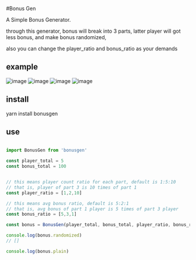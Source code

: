 #Bonus Gen

A Simple Bonus Generator.


through this generator,
bonus will break into 3 parts,
latter player will got less bonus,
and make bonus randomized,

also you can change the player\_ratio and bonus\_ratio as your demands

## example

![image](https://user-images.githubusercontent.com/579129/51132010-23f05b80-186c-11e9-8671-a157c34f6f5f.png)
![image](https://user-images.githubusercontent.com/579129/51132019-2a7ed300-186c-11e9-9544-1bcc8922877b.png)
![image](https://user-images.githubusercontent.com/579129/51132035-323e7780-186c-11e9-9f78-c95aeef63140.png)
![image](https://user-images.githubusercontent.com/579129/51132048-39658580-186c-11e9-8243-c1e59baaf74d.png)

## install

yarn install bonusgen


## use

```` javascript

import BonusGen from 'bonusgen'

const player_total = 5
const bonus_total = 100


// this means player count ratio for each part, default is 1:5:10
// that is, player of part 3 is 10 times of part 1 
const player_ratio = [1,2,10]

// this means avg bonus ratio, default is 5:2:1
// that is, avg bonus of part 1 player is 5 times of part 3 player
const bonus_ratio = [5,3,1]

const bonus = BonusGen(player_total, bonus_total, player_ratio, bonus_ratio)

console.log(bonus.randomized)
// []

console.log(bonus.plain)


````










